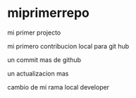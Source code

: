 # miprimerrepo
mi primer projecto

mi primero contribucion local para git hub

un commit mas de github

un actualizacion mas

cambio de mi rama local developer